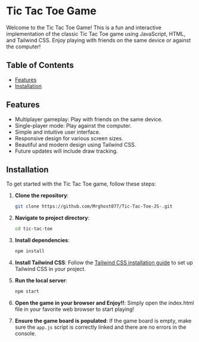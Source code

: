 # Tic Tac Toe Game

Welcome to the Tic Tac Toe Game! This is a fun and interactive implementation of the classic Tic Tac Toe game using JavaScript, HTML, and Tailwind CSS. Enjoy playing with friends on the same device or against the computer!

## Table of Contents

- [Features](#features)
- [Installation](#installation)

## Features

- Multiplayer gameplay: Play with friends on the same device.
- Single-player mode: Play against the computer.
- Simple and intuitive user interface.
- Responsive design for various screen sizes.
- Beautiful and modern design using Tailwind CSS.
- Future updates will include draw tracking.

## Installation

To get started with the Tic Tac Toe game, follow these steps:

1. **Clone the repository**:
   ```bash
   git clone https://github.com/Mrghost077/Tic-Tac-Toe-JS-.git
   ```

2. **Navigate to project directory**:
   ```bash
   cd tic-tac-toe
   ```

3. **Install dependencies**:
   ```bash
   npm install
   ```

4. **Install Tailwind CSS**:
   Follow the [Tailwind CSS installation guide](https://tailwindcss.com/docs/installation) to set up Tailwind CSS in your project.

5. **Run the local server**:
   ```bash
   npm start
   ```

6. **Open the game in your browser and Enjoy!!**:
   Simply open the index.html file in your favorite web browser to start playing!

7. **Ensure the game board is populated**:
   If the game board is empty, make sure the `app.js` script is correctly linked and there are no errors in the console.